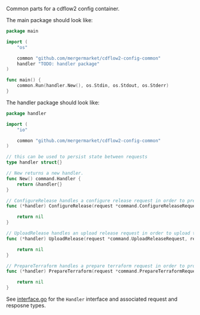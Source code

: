 Common parts for a cdflow2 config container.

The main package should look like:

```go
package main

import (
	"os"

	common "github.com/mergermarket/cdflow2-config-common"
	handler "TODO: handler package"
)

func main() {
	common.Run(handler.New(), os.Stdin, os.Stdout, os.Stderr)
}
```

The handler package should look like:

```go
package handler

import (
	"io"

	common "github.com/mergermarket/cdflow2-config-common"
)

// this can be used to persist state between requests
type handler struct{}

// New returns a new handler.
func New() command.Handler {
	return &handler{}
}

// ConfigureRelease handles a configure release request in order to prepare for the release container to be ran.
func (*handler) ConfigureRelease(request *command.ConfigureReleaseRequest, response *command.ConfigureReleaseResponse, errorStream io.Writer) error {

	return nil
}

// UploadRelease handles an upload release request in order to upload the release after the release container is run.
func (*handler) UploadRelease(request *command.UploadReleaseRequest, response *command.UploadReleaseResponse, errorStream io.Writer, version string) error {

	return nil
}

// PrepareTerraform handles a prepare terraform request in order to provide configuration for terraform during a deploy, destroy, etc.
func (*handler) PrepareTerraform(request *command.PrepareTerraformRequest, response *command.PrepareTerraformResponse, errorStream io.Writer) error {

	return nil
}
```

See [interface.go](interface.go) for the `Handler` interface and associated request and resposne types.
